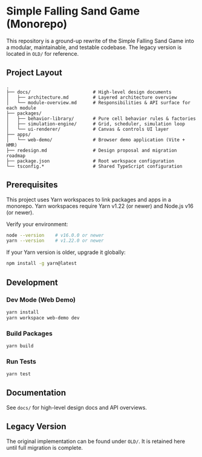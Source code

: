 # Simple Falling Sand Game (Monorepo)

This repository is a ground-up rewrite of the Simple Falling Sand Game into a modular, maintainable, and testable codebase. The legacy version is located in `OLD/` for reference.

## Project Layout

```
.
├── docs/                       # High-level design documents
│   ├── architecture.md         # Layered architecture overview
│   └── module-overview.md      # Responsibilities & API surface for each module
├── packages/
│   ├── behavior-library/       # Pure cell behavior rules & factories
│   ├── simulation-engine/      # Grid, scheduler, simulation loop
│   └── ui-renderer/            # Canvas & controls UI layer
├── apps/
│   └── web-demo/               # Browser demo application (Vite + HMR)
├── redesign.md                 # Design proposal and migration roadmap
├── package.json                # Root workspace configuration
└── tsconfig.*                  # Shared TypeScript configuration
```

## Prerequisites

This project uses Yarn workspaces to link packages and apps in a monorepo. Yarn workspaces require Yarn v1.22 (or newer) and Node.js v16 (or newer).

Verify your environment:
```bash
node --version    # v16.0.0 or newer
yarn --version    # v1.22.0 or newer
```

If your Yarn version is older, upgrade it globally:
```bash
npm install -g yarn@latest
```

## Development

### Dev Mode (Web Demo)
```bash
yarn install
yarn workspace web-demo dev
```

### Build Packages
```bash
yarn build
```

### Run Tests
```bash
yarn test
```

## Documentation

See `docs/` for high-level design docs and API overviews.

## Legacy Version

The original implementation can be found under `OLD/`. It is retained here until full migration is complete.